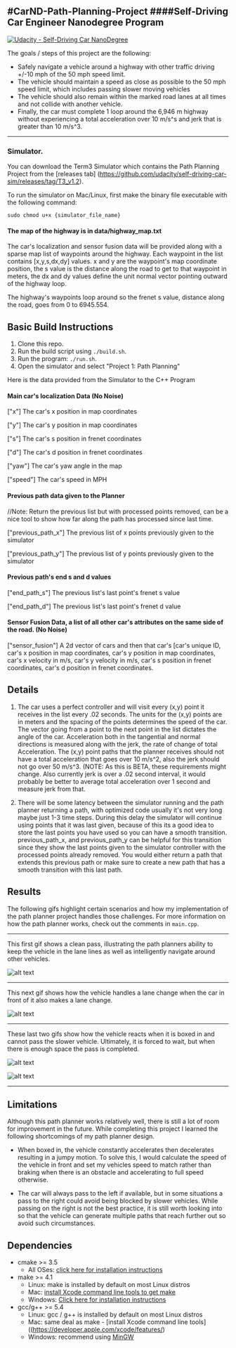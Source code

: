 #CarND-Path-Planning-Project
####Self-Driving Car Engineer Nanodegree Program
---

[![Udacity - Self-Driving Car NanoDegree](https://s3.amazonaws.com/udacity-sdc/github/shield-carnd.svg)](http://www.udacity.com/drive)

The goals / steps of this project are the following:

* Safely navigate a vehicle around a highway with other traffic driving +/-10 mph of the 50 mph speed limit.
* The vehicle should maintain a speed as close as possible to the 50 mph speed limit, which includes passing slower moving vehicles
* The vehicle should also remain within the marked road lanes at all times and not collide with another vehicle.
* Finally, the car must complete 1 loop around the 6,946 m highway without experiencing a total acceleration over 10 m/s^s and jerk that is greater than 10 m/s^3.

[//]: # (Image References)

[image1]: ./images/boxed_in1.gif "box1"
[image2]: ./images/boxed_in2.gif "box2"
[image3]: ./images/car_ahead_lane_switch.gif "switch"
[image4]: ./images/pass.gif "pass"

---


   
### Simulator.
You can download the Term3 Simulator which contains the Path Planning Project from the [releases tab] (https://github.com/udacity/self-driving-car-sim/releases/tag/T3_v1.2).  

To run the simulator on Mac/Linux, first make the binary file executable with the following command:
```shell
sudo chmod u+x {simulator_file_name}
```

 
#### The map of the highway is in data/highway_map.txt
The car's localization and sensor fusion data will be provided along with a sparse map list of waypoints around the highway. Each waypoint in the list contains  [x,y,s,dx,dy] values. x and y are the waypoint's map coordinate position, the s value is the distance along the road to get to that waypoint in meters, the dx and dy values define the unit normal vector pointing outward of the highway loop.

The highway's waypoints loop around so the frenet s value, distance along the road, goes from 0 to 6945.554.

## Basic Build Instructions

1. Clone this repo.
2. Run the build script using `./build.sh`.
4. Run the program: `./run.sh`.
5. Open the simulator and select "Project 1: Path Planning"

Here is the data provided from the Simulator to the C++ Program

#### Main car's localization Data (No Noise)

["x"] The car's x position in map coordinates

["y"] The car's y position in map coordinates

["s"] The car's s position in frenet coordinates

["d"] The car's d position in frenet coordinates

["yaw"] The car's yaw angle in the map

["speed"] The car's speed in MPH

#### Previous path data given to the Planner

//Note: Return the previous list but with processed points removed, can be a nice tool to show how far along
the path has processed since last time. 

["previous_path_x"] The previous list of x points previously given to the simulator

["previous_path_y"] The previous list of y points previously given to the simulator

#### Previous path's end s and d values 

["end_path_s"] The previous list's last point's frenet s value

["end_path_d"] The previous list's last point's frenet d value

#### Sensor Fusion Data, a list of all other car's attributes on the same side of the road. (No Noise)

["sensor_fusion"] A 2d vector of cars and then that car's [car's unique ID, car's x position in map coordinates, car's y position in map coordinates, car's x velocity in m/s, car's y velocity in m/s, car's s position in frenet coordinates, car's d position in frenet coordinates. 

## Details

1. The car uses a perfect controller and will visit every (x,y) point it receives in the list every .02 seconds. The units for the (x,y) points are in meters and the spacing of the points determines the speed of the car. The vector going from a point to the next point in the list dictates the angle of the car. Acceleration both in the tangential and normal directions is measured along with the jerk, the rate of change of total Acceleration. The (x,y) point paths that the planner receives should not have a total acceleration that goes over 10 m/s^2, also the jerk should not go over 50 m/s^3. (NOTE: As this is BETA, these requirements might change. Also currently jerk is over a .02 second interval, it would probably be better to average total acceleration over 1 second and measure jerk from that.

2. There will be some latency between the simulator running and the path planner returning a path, with optimized code usually it's not very long maybe just 1-3 time steps. During this delay the simulator will continue using points that it was last given, because of this its a good idea to store the last points you have used so you can have a smooth transition. previous_path_x, and previous_path_y can be helpful for this transition since they show the last points given to the simulator controller with the processed points already removed. You would either return a path that extends this previous path or make sure to create a new path that has a smooth transition with this last path.

## Results

The following gifs highlight certain scenarios and how my implementation of the path planner project handles those challenges. For more information on how the path planner works, check out the comments in `main.cpp`.

---

This first gif shows a clean pass, illustrating the path planners ability to keep the vehicle in the lane lines as well as intelligently navigate around other vehicles.

![alt text][image4]

---

This next gif shows how the vehicle handles a lane change when the car in front of it also makes a lane change.

![alt text][image3]

---
These last two gifs show how the vehicle reacts when it is boxed in and cannot pass the slower vehicle. Ultimately, it is forced to wait, but when there is enough space the pass is completed.

![alt text][image1]

![alt text][image2]

---

## Limitations

Although this path planner works relatively well, there is still a lot of room for improvement in the future. While completing this project I learned the following shortcomings of my path planner design.

* When boxed in, the vehicle constantly accelerates then decelerates resulting in a jumpy motion. To solve this, I would calculate the speed of the vehicle in front and set my vehicles speed to match rather than braking when there is an obstacle and accelerating to full speed otherwise.

* The car will always pass to the left if available, but in some situations a pass to the right could avoid being blocked by slower vehicles. While passing on the right is not the best practice, it is still worth looking into so that the vehicle can generate multiple paths that reach further out so avoid such circumstances.




## Dependencies

* cmake >= 3.5
  * All OSes: [click here for installation instructions](https://cmake.org/install/)
* make >= 4.1
  * Linux: make is installed by default on most Linux distros
  * Mac: [install Xcode command line tools to get make](https://developer.apple.com/xcode/features/)
  * Windows: [Click here for installation instructions](http://gnuwin32.sourceforge.net/packages/make.htm)
* gcc/g++ >= 5.4
  * Linux: gcc / g++ is installed by default on most Linux distros
  * Mac: same deal as make - [install Xcode command line tools]((https://developer.apple.com/xcode/features/)
  * Windows: recommend using [MinGW](http://www.mingw.org/)


